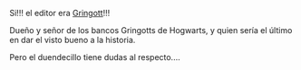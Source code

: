 Si!!! el editor era [Gringott](http://es.harrypotter.wikia.com/wiki/Gringott)!!!

Dueño y señor de los bancos Gringotts de Hogwarts, y quien sería el último en dar el visto bueno a la historia.

Pero el duendecillo tiene dudas al respecto....
